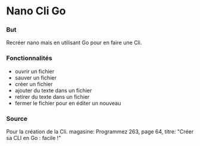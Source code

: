 # Nano Cli Go

### But 
Recréer nano mais en utilisant Go pour en faire une Cli.

### Fonctionnalités

- ouvrir un fichier
- sauver un fichier
- créer un fichier
- ajouter du texte dans un fichier
- retirer du texte dans un fichier
- fermer le fichier pour en éditer un nouveau

### Source 
Pour la création de la Cli.
magasine: Programmez 263, page 64, titre: "Créer sa CLI en Go : facile !"